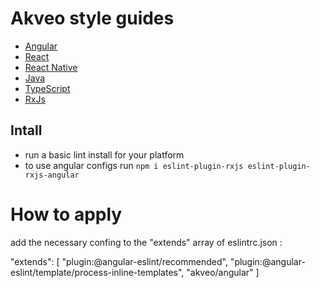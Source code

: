 # Akveo style guides

- [Angular](./angular/README.md)
- [React](./react/README.md)
- [React Native](./react-native/README.md)
- [Java](./java/README.md)
- [TypeScript](./typescript/README.md)
- [RxJs](./rxjs/README.md)

## Intall
* run a basic lint install for your platform
* to use angular configs run `npm i eslint-plugin-rxjs eslint-plugin-rxjs-angular`

# How to apply
add the necessary confing to the "extends" array of eslintrc.json :

"extends": [
  "plugin:@angular-eslint/recommended",
  "plugin:@angular-eslint/template/process-inline-templates",
  "akveo/angular"
]
